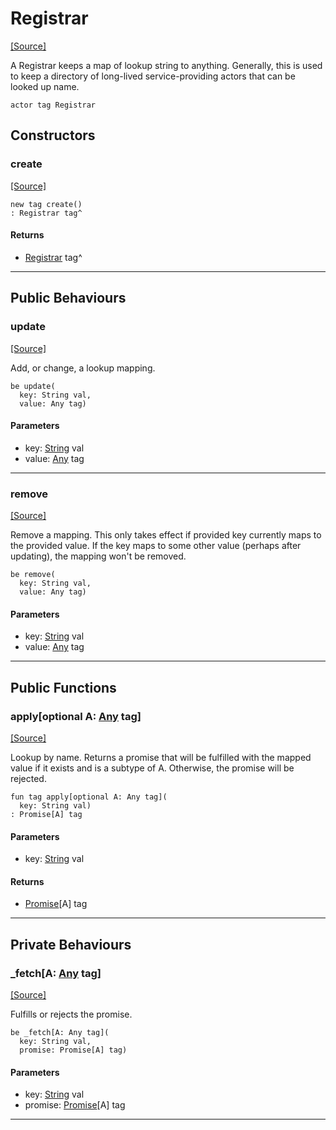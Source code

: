 # Registrar
<span class="source-link">[[Source]](src/bureaucracy/registrar.md#L-0-4)</span>

A Registrar keeps a map of lookup string to anything. Generally, this is used
to keep a directory of long-lived service-providing actors that can be
looked up name.


```pony
actor tag Registrar
```

## Constructors

### create
<span class="source-link">[[Source]](src/bureaucracy/registrar.md#L-0-4)</span>


```pony
new tag create()
: Registrar tag^
```

#### Returns

* [Registrar](bureaucracy-Registrar.md) tag^

---

## Public Behaviours

### update
<span class="source-link">[[Source]](src/bureaucracy/registrar.md#L-0-12)</span>


Add, or change, a lookup mapping.


```pony
be update(
  key: String val,
  value: Any tag)
```
#### Parameters

*   key: [String](builtin-String.md) val
*   value: [Any](builtin-Any.md) tag

---

### remove
<span class="source-link">[[Source]](src/bureaucracy/registrar.md#L-0-18)</span>


Remove a mapping. This only takes effect if provided key currently maps to
the provided value. If the key maps to some other value (perhaps after
updating), the mapping won't be removed.


```pony
be remove(
  key: String val,
  value: Any tag)
```
#### Parameters

*   key: [String](builtin-String.md) val
*   value: [Any](builtin-Any.md) tag

---

## Public Functions

### apply\[optional A: [Any](builtin-Any.md) tag\]
<span class="source-link">[[Source]](src/bureaucracy/registrar.md#L-0-30)</span>


Lookup by name. Returns a promise that will be fulfilled with the mapped
value if it exists and is a subtype of A. Otherwise, the promise will be
rejected.


```pony
fun tag apply[optional A: Any tag](
  key: String val)
: Promise[A] tag
```
#### Parameters

*   key: [String](builtin-String.md) val

#### Returns

* [Promise](promises-Promise.md)\[A\] tag

---

## Private Behaviours

### _fetch\[A: [Any](builtin-Any.md) tag\]
<span class="source-link">[[Source]](src/bureaucracy/registrar.md#L-0-40)</span>


Fulfills or rejects the promise.


```pony
be _fetch[A: Any tag](
  key: String val,
  promise: Promise[A] tag)
```
#### Parameters

*   key: [String](builtin-String.md) val
*   promise: [Promise](promises-Promise.md)\[A\] tag

---

